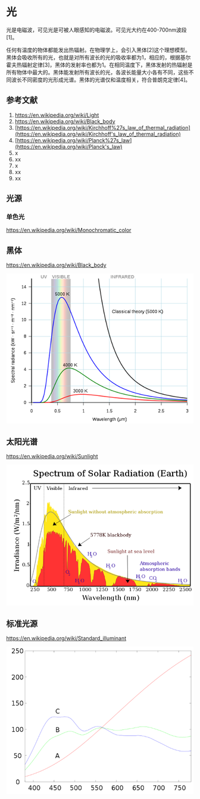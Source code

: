 # 光

光是电磁波，可见光是可被人眼感知的电磁波。可见光大约在400-700nm波段[1]。

任何有温度的物体都能发出热辐射。在物理学上，会引入黑体[2]这个理想模型。黑体会吸收所有的光，也就是对所有波长的光的吸收率都为1，相应的，根据基尔霍夫热辐射定律[3]，黑体的发射率也都为1。在相同温度下，黑体发射的热辐射是所有物体中最大的。黑体能发射所有波长的光，各波长能量大小各有不同，这些不同波长不同密度的光形成光谱。黑体的光谱仅和温度相关，符合普朗克定律[4]。



## 参考文献

1. https://en.wikipedia.org/wiki/Light
2. https://en.wikipedia.org/wiki/Black_body
3. [https://en.wikipedia.org/wiki/Kirchhoff%27s_law_of_thermal_radiation](https://en.wikipedia.org/wiki/Kirchhoff's_law_of_thermal_radiation)
4. [https://en.wikipedia.org/wiki/Planck%27s_law](https://en.wikipedia.org/wiki/Planck's_law)
5. x
6. xx
7. x
8. xx
9. xx



## 光源

### 单色光

https://en.wikipedia.org/wiki/Monochromatic_color



## 黑体

https://en.wikipedia.org/wiki/Black_body

![File:Black body.svg](色彩校正.assets/600px-Black_body.svg.png)

## 太阳光谱

https://en.wikipedia.org/wiki/Sunlight

![File:Solar spectrum en.svg](色彩校正.assets/800px-Solar_spectrum_en.svg.png)

## 标准光源

https://en.wikipedia.org/wiki/Standard_illuminant

![File:CIE illuminants A,B,C.svg](色彩校正.assets/700px-CIE_illuminants_A,B,C.svg.png)





